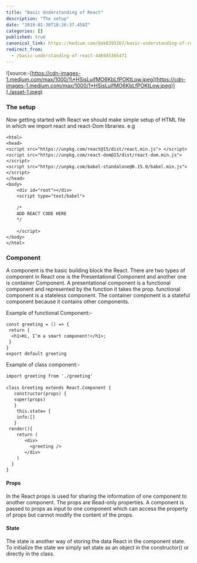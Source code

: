 ```yaml
---
title: "Basic Understanding of React"
description: "The setup"
date: "2019-01-30T18:26:37.458Z"
categories: []
published: true
canonical_link: https://medium.com/@ak8393267/basic-understanding-of-react-446945305471
redirect_from:
  - /basic-understanding-of-react-446945305471
---
```


![source:-[https://cdn-images-1.medium.com/max/1000/1\*HSisLuifMO6KbLfPOKtLow.jpeg](https://cdn-images-1.medium.com/max/1000/1*HSisLuifMO6KbLfPOKtLow.jpeg)](./asset-1.jpeg)

### **The setup**

Now getting started with React we should make simple setup of HTML file in which we import react and react-Dom libraries. e.g

```
<html>
<head>
<script src="https://unpkg.com/react@15/dist/react.min.js"> </script><script src="https://unpkg.com/react-dom@15/dist/react-dom.min.js">
</script>
<script src="https://unpkg.com/babel-standalone@6.15.0/babel.min.js"></script>
</head>
<body>
    <div id="root"></div>
    <script type="text/babel">
    
    /* 
    ADD REACT CODE HERE 
    */
    
    </script>
</body>
</html>
```

### Component

A component is the basic building block the React. There are two types of component in React one is the Presentational Component and another one is container Component. A presentational component is a functional component and represented by the function it takes the prop. functional component is a stateless component. The container component is a stateful component because it contains other components.

Example of functional Component:-

```
const greeting = () => {
 return {
  <h1>Hi, I’m a smart component!</h1>;
 }
}
export default greeting
```

Example of class component:-

```
import greeting from './greeting'

class Greeting extends React.Component {
   constructor(props) {
   super(props)
   }
    this.state= {
    info:[]
   }
 render(){
    return (
       <div>
         <greeting />
       </div>
    ) 
  }
}
```

#### Props

In the React props is used for sharing the information of one component to another component. The props are Read-only properties. A component is passed to props as input to one component which can access the property of props but cannot modify the content of the props.

#### State

The state is another way of storing the data React in the component state. To initialize the state we simply set state as an object in the constructor() or directly in the class.

